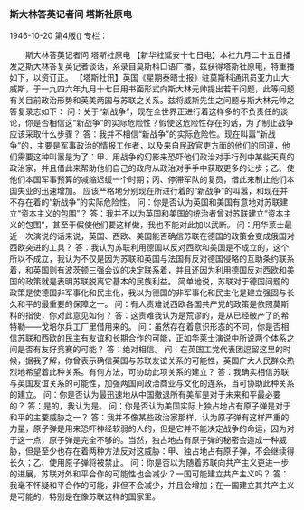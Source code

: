### 斯大林答英记者问  塔斯社原电

1946-10-20
第4版()
专栏：

　　斯大林答英记者问
    塔斯社原电
    【新华社延安十七日电】本社九月二十五日播发之斯大林答复英记者谈话，系录自莫斯科口语广播，兹获得塔斯社原电，特重播如下，以资订正。
    【塔斯社讯】英国《星期泰晤士报》驻莫斯科通讯员亚力山大·威斯，于一九四六年九月十七日用书面形式向斯大林元帅提出若干问题，此等问题有关目前政治形势和英美两国与苏联之关系。兹将威斯先生之问题与斯大林元帅之答复录志如下：
    问：关于“新战争”，现在全世界正进行着这样多的不负责任的谈论，你是否相信这“新战争”的实际危险性？假使这危险性存在的话，为了制止战争应该采取什么步骤？
    答：我并不相信“新战争”的实际危险性。现在叫嚣“新战争”的，主要是军事政治的情报工作者，以及来自民政官吏方面的他们的同道，他们需要这种叫嚣是为了：甲、用战争的幻影来恐吓他们政治对手行列中某些天真的政治家，并且借此来帮助他们自己的政府从政治对手手中获取更多的让步；乙、使他们本国军事预算的减缩迟缓一个时期；丙、停滞军队的复员，借此来制止他们本国失业的迅速增加。
    应该严格地分别现在所进行着的“新战争”的叫嚣，和现在并不存在着的“新战争”的实际危险性。
    问：你是否认为英国和美国有意地对苏联建立“资本主义的包围”？
    答：我并不以为英国和美国的统治者曾对苏联建立“资本主义的包围”，甚至于假使他们要这样做，我也不能对此加以武断。
    问：用华莱士最近一次演说的话来说，英国、西欧、美国能否确信苏联在德国的政策会变成俄国对西欧突进的工具？
    答：我认为苏联利用德国以反对西欧和美国是不成立的，这个所以不成立，我认为不仅是因为苏联和英国与法国有反对德国侵略的互助条约联系着，和英国则有波茨顿三强会议的决定联系着，并且还因为利用德国反对西欧和美国的政策就是表明苏联脱离它基本的民族利益。
    简单地说，苏联对于德国问题的政策是使德国非军事化和民主化，我以为德国的非军事化和民主化是建立强固与长久和平的最重要的保障之一。
    问：有人责难说西欧各国共产党的政策是依照莫斯科的指使，你对此意见如何？
    答：这责难我认为是荒谬的，是从已经破产了的希特勒——戈培尔兵工厂里借用来的。
    问：虽然存在着意识形态的不同，你是否相信苏联和西欧的民主有友谊和长期合作的可能，正如华莱士演说中所说两个体系之间是否有友好竞赛的可能？
    答：绝对相信。
    问：在英国工党代表团逗留这里的时候，据我了解，你曾表示确信英国与苏联友谊关系的可能性，英国广大人民群众热烈地希望着此种关系。有何方法，可协助此项关系的建立？
    答：我确实相信苏联与英国友谊关系的可能性，加强两国间政治商业与文化的连系，当可协助此种关系的建立。
    问：你是否认为最迅速地从中国撤退所有美军是对于未来和平最必要的？
    答：是的，我认为是。
    问：你是否认为美国实际上独占地占有原子弹是对于和平的主要威胁之一？
    答：我并不像某些政治家那样，认为原子弹有这样严重的力量，原子弹是用来恐吓神经软弱的人的，但是它并不能决定战争的命运，因为对于这一点，原子弹是完全不够的。当然，独占地占有原子弹的秘密会造成一种威胁，但是至少也存在着两种方法反对这威胁：甲、独占地占有原子弹，不会继续得长久；乙、使用原子弹将被禁止。
    问：你是否以为随着苏联向共产主义更进一步的进展，苏联对外和平合作的可能性也会减少？一国可能建立共产主义吗？
    答：我毫不怀疑和平合作的可能，非但不会减少，并且会增加；在一国建立其共产主义是可能的，特别是在像苏联这样的国家里。
